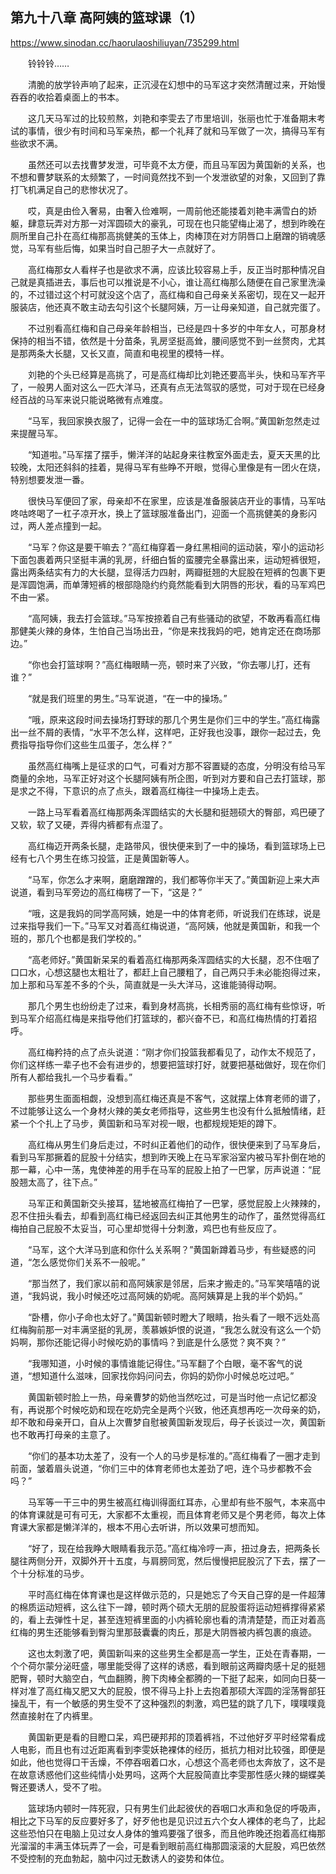## 第九十八章 高阿姨的篮球课（1）

https://www.sinodan.cc/haorulaoshiliuyan/735299.html

　　铃铃铃……

　　清脆的放学铃声响了起来，正沉浸在幻想中的马军这才突然清醒过来，开始慢吞吞的收拾着桌面上的书本。

　　这几天马军过的比较煎熬，刘艳和李雯去了市里培训，张丽也忙于准备期末考试的事情，很少有时间和马军亲热，都一个礼拜了就和马军做了一次，搞得马军有些欲求不满。

　　虽然还可以去找曹梦发泄，可毕竟不太方便，而且马军因为黄国新的关系，也不想和曹梦联系的太频繁了，一时间竟然找不到一个发泄欲望的对象，又回到了靠打飞机满足自己的悲惨状况了。

　　哎，真是由俭入奢易，由奢入俭难啊，一周前他还能搂着刘艳丰满雪白的娇躯，肆意玩弄对方那一对浑圆硕大的豪乳，可现在也只能望梅止渴了，想到昨晚在厕所里自己扑在高红梅那高挑健美的玉体上，肉棒顶在对方阴唇口上磨蹭的销魂感觉，马军有些后悔，如果当时自己胆子大一点就好了。

　　高红梅那女人看样子也是欲求不满，应该比较容易上手，反正当时那种情况自己就是真插进去，事后也可以推说是不小心，谁让高红梅那么随便在自己家里洗澡的，不过错过这个村可就没这个店了，高红梅和自己母亲关系密切，现在又一起开服装店，他还真不敢主动去勾引这个长腿阿姨，万一让母亲知道，自己就完蛋了。

　　不过别看高红梅和自己母亲年龄相当，已经是四十多岁的中年女人，可那身材保持的相当不错，依然是十分苗条，乳房坚挺高耸，腰间感觉不到一丝赘肉，尤其是那两条大长腿，又长又直，简直和电视里的模特一样。

　　刘艳的个头已经算是高挑了，可是高红梅却比刘艳还要高半头，快和马军齐平了，一般男人面对这么一匹大洋马，还真有点无法驾驭的感觉，可对于现在已经身经百战的马军来说只能说略微有点难度。

　　“马军，我回家换衣服了，记得一会在一中的篮球场汇合啊。”黄国新忽然走过来提醒马军。

　　“知道啦。”马军摆了摆手，懒洋洋的站起身来往教室外面走去，夏天天黑的比较晚，太阳还斜斜的挂着，晃得马军有些睁不开眼，觉得心里像是有一团火在烧，特别想要发泄一番。

　　很快马军便回了家，母亲却不在家里，应该是准备服装店开业的事情，马军咕咚咕咚喝了一杠子凉开水，换上了篮球服准备出门，迎面一个高挑健美的身影闪过，两人差点撞到一起。

　　“马军？你这是要干嘛去？”高红梅穿着一身红黑相间的运动装，窄小的运动衫下面包裹着两只坚挺丰满的乳房，纤细白皙的蛮腰完全暴露出来，运动短裤很短，露出两条结实有力的大长腿，显得活力四射，两瓣挺翘的大屁股在短裤的包裹下更是浑圆饱满，而单薄短裤的根部隐隐约约竟然能看到大阴唇的形状，看的马军鸡巴不由一紧。

　　“高阿姨，我去打会篮球。”马军按捺着自己有些骚动的欲望，不敢再看高红梅那健美火辣的身体，生怕自己当场出丑，“你是来找我妈的吧，她肯定还在商场那边。”

　　“你也会打篮球啊？”高红梅眼睛一亮，顿时来了兴致，“你去哪儿打，还有谁？”

　　“就是我们班里的男生。”马军说道，“在一中的操场。”

　　“哦，原来这段时间去操场打野球的那几个男生是你们三中的学生。”高红梅露出一丝不屑的表情，“水平不怎么样，这样吧，正好我也没事，跟你一起过去，免费指导指导你们这些生瓜蛋子，怎么样？”

　　虽然高红梅嘴上是征求的口气，可看对方那不容置疑的态度，分明没有给马军商量的余地，马军正好对这个长腿阿姨有所企图，听到对方要和自己去打篮球，那是求之不得，下意识的点了点头，跟着高红梅往一中操场上走去。

　　一路上马军看着高红梅那两条浑圆结实的大长腿和挺翘硕大的臀部，鸡巴硬了又软，软了又硬，弄得内裤都有点湿了。

　　高红梅迈开两条长腿，走路带风，很快便来到了一中的操场，看到篮球场上已经有七八个男生在练习投篮，正是黄国新等人。

　　“马军，你怎么才来啊，磨磨蹭蹭的，我们都等你半天了。”黄国新迎上来大声说道，看到马军旁边的高红梅楞了一下，“这是？”

　　“哦，这是我妈的同学高阿姨，她是一中的体育老师，听说我们在练球，说是过来指导我们一下。”马军又对着高红梅说道，“高阿姨，他就是黄国新，和我一个班的，那几个也都是我们学校的。”

　　“高老师好。”黄国新呆呆的看着高红梅那两条浑圆结实的大长腿，忍不住咽了口口水，心想这腿也太粗壮了，都赶上自己腰粗了，自己两只手未必能抱得过来，加上那和马军差不多的个头，简直就是一头大洋马，这谁能骑得动啊。

　　那几个男生也纷纷走了过来，看到身材高挑，长相秀丽的高红梅有些惊讶，听到马军介绍高红梅是来指导他们打篮球的，都兴奋不已，和高红梅热情的打着招呼。

　　高红梅矜持的点了点头说道：“刚才你们投篮我都看见了，动作太不规范了，你们这样练一辈子也不会有进步的，想要把篮球打好，就要把基础做好，现在你们所有人都给我扎一个马步看看。”

　　那些男生面面相觑，没想到高红梅还真是不客气，这就摆上体育老师的谱了，不过能够让这么一个身材火辣的美女老师指导，这些男生也没有什么抵触情绪，赶紧一个个扎上了马步，黄国新和马军对视一眼，也都规规矩矩的蹲下。

　　高红梅从男生们身后走过，不时纠正着他们的动作，很快便来到了马军身后，看到马军那撅着的屁股十分结实，想到昨天晚上在马军家浴室内被马军扑倒在地的那一幕，心中一荡，鬼使神差的用手在马军的屁股上拍了一巴掌，厉声说道：“屁股翘太高了，往下点。”

　　马军正和黄国新交头接耳，猛地被高红梅拍了一巴掌，感觉屁股上火辣辣的，忍不住扭头看去，却看到高红梅已经返回去纠正其他男生的动作了，虽然觉得高红梅拍自己屁股不太妥当，可心里却觉得十分刺激，鸡巴也有些反应了。

　　“马军，这个大洋马到底和你什么关系啊？”黄国新蹲着马步，有些疑惑的问道，“怎么感觉你们关系不一般呢。”

　　“那当然了，我们家以前和高阿姨家是邻居，后来才搬走的。”马军笑嘻嘻的说道，“我妈说，我小时候还吃过高阿姨的奶呢。高阿姨算是上我的半个奶妈。”

　　“卧槽，你小子命也太好了。”黄国新顿时瞪大了眼睛，抬头看了一眼不远处高红梅胸前那一对丰满坚挺的乳房，羡慕嫉妒恨的说道，“我怎么就没有这么一个奶妈啊，那你还能记得小时候吃奶的事情吗？到底是什么感觉？爽不爽？”

　　“我哪知道，小时候的事情谁能记得住。”马军翻了个白眼，毫不客气的说道，“想知道什么滋味，回家找你妈问问去，你妈的奶你小时候总吃过吧。”

　　黄国新顿时脸上一热，母亲曹梦的奶他当然吃过，可是当时他一点记忆都没有，再说那个时候吃奶和现在吃奶完全是两个兴致，他还真想再吃一次母亲的奶，却不敢和母亲开口，自从上次曹梦自慰被黄国新发现后，母子长谈过一次，黄国新也不敢再打母亲的主意了。

　　“你们的基本功太差了，没有一个人的马步是标准的。”高红梅看了一圈才走到前面，皱着眉头说道，“你们三中的体育老师也太差劲了吧，连个马步都教不会吗？”

　　马军等一干三中的男生被高红梅训得面红耳赤，心里却有些不服气，本来高中的体育课就是可有可无，大家都不太重视，而且体育老师又是个男老师，每次上体育课大家都是懒洋洋的，根本不用心去听讲，所以效果可想而知。

　　“好了，现在给我睁大眼睛看我示范。”高红梅冷哼一声，扭过身去，把两条长腿往两侧分开，双脚外开十五度，与肩膀同宽，然后慢慢把屁股沉了下去，摆了一个十分标准的马步。

　　平时高红梅在体育课也是这样做示范的，只是她忘了今天自己穿的是一件超薄的棉质运动短裤，这么往下一蹲，顿时两个硕大无朋的屁股蛋将运动短裤撑得紧紧的，看上去弹性十足，甚至连短裤里面的小内裤轮廓也看的清清楚楚，而正对着高红梅的男生还能够看到臀沟里那鼓囊囊的肉丘，那是大阴唇被内裤包裹的痕迹。

　　这也太刺激了吧，黄国新叫来的这些男生全都是高一学生，正处在青春期，一个个荷尔蒙分泌旺盛，哪里能受得了这样的诱惑，看到眼前这两瓣肉感十足的挺翘肥臀，顿时大脑空白，气血翻腾，胯下肉棒全都腾的一下挺了起来，如同向日葵一样对准了高红梅又肥又大的屁股，恨不得马上扑上去抱着那硕大浑圆的淫荡臀部狂操乱干，有一个敏感的男生受不了这种强烈的刺激，鸡巴猛的跳了几下，噗噗噗竟然直接射在了内裤里。

　　黄国新更是看的目瞪口呆，鸡巴硬邦邦的顶着裤裆，不过他好歹平时经常看成人电影，而且也有过近距离看到李雯妖艳裸体的经历，抵抗力相对比较强，即便是如此，他也觉得口干舌燥，不停吞咽着口水，心想这个高老师也太奔放了，这不是在故意诱惑他们这些纯情小处男吗，这两个大屁股简直比李雯那性感火辣的蝴蝶美臀还要诱人，受不了啦。

　　篮球场内顿时一阵死寂，只有男生们此起彼伏的吞咽口水声和急促的呼吸声，相比之下马军的反应要好多了，好歹他也是见识过五六个女人裸体的老鸟了，比起这些恐怕只在电脑上见过女人身体的雏鸡要强了很多，而且他昨晚还抱着高红梅那光溜溜的丰满玉体玩弄了一会，可是看到眼前高红梅那圆滚滚的大屁股，鸡巴依然不受控制的充血勃起，脑中闪过无数诱人的姿势和体位。

